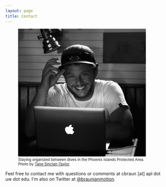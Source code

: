 ```yaml
---
layout: page
title: Contact
---
```

<head>
   <style>
   figcaption {
    font-size: smaller;
    border: none;
}
</style>
</head>

<figure>
<img src="/assets/img/Tane_Sinclair-Taylor-5224.jpg" alt="Profile" height="400" width="400">
<figcaption>
  Staying organized between dives in the Phoenix Islands Protected Area. Photo by <a href="https://tanesinclair-taylor.com/" target="_blank">Tane Sinclair-Taylor</a>.</figcaption>
</figure>

Feel free to contact me with questions or comments at cbraun [at] apl dot uw dot edu. I'm also on Twitter at <a href="http://www. twitter.com/braunianmotion/" target="_blank">@braunianmotion</a>.
